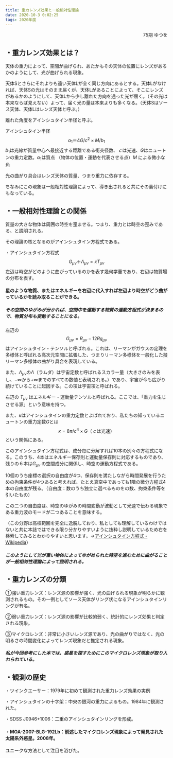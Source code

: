 ```yaml
---
title: 重力レンズ効果と一般相対性理論
date: 2020-10-3 0:02:25
tags: 2020年度
---
```


<div style="text-align:right">75期 ゆつを
</div>

## ・重力レンズ効果とは？

   天体の重力によって、空間が曲げられ、あたかもその天体の位置にレンズがあるかのようにして、光が曲げられる現象。

   天体Sとさらにそれよりも遠い天体Lが全く同じ方向にあるとする。天体Lがなければ、天体Sの光はそのまま届くが、天体Lがあることによって、そこにレンズがあるかのようにして、天体Lから少し離れた方向を通った光が届く。（その光は本来ならば見えない）よって、届く光の量は本来よりも多くなる。（天体Sはソース天体、天体Lはレンズ天体と呼ぶ。）

   離れた角度をアインシュタイン半径と呼ぶ。

アインシュタイン半径
$$
\alpha_1＝4G/c^2\times M/b_1
$$
   $b_1$は光線が質量中心へ最接近する距離である衝突径数、$ｃ$は光速、$G$はニュートンの重力定数。$\alpha_1$は質点 （物体の位置・運動を代表させる点）$M$ による微小な角

   光の曲がり具合はレンズ天体の質量、つまり重力に依存する。

   ちなみにこの現象は一般相対性理論によって、導き出されると共にその裏付けにもなっている。

## ・一般相対性理論との関係

   質量の大きな物体は周囲の時空を歪ませる。つまり、重力とは時空の歪みである、と説明される。

その理論の核となるのがアインシュタイン方程式である。

・アインシュタイン方程式
$$
G_{\mu\nu}＋\Lambda_{\mu\nu} =\kappa T_{\mu\nu}
$$
左辺は時空がどのように曲がっているのかを表す幾何学量であり、右辺は物質場の分布を表す。

####    星のような物質、またはエネルギーを右辺に代入すれば左辺より時空がどう曲がっているかを読み取ることができる。

##### その空間のゆがみが分かれば、空間中を運動する物質の運動方程式が決まるので、物質分布も変動することになる。

   左辺の 
$$
G_{\mu\nu} = R_{\mu\nu} - 12Rg_{\mu\nu}
$$
はアインシュタイン・テンソルと呼ばれる。これは、リーマンがガウスの定理を多様体と呼ばれる高次元空間に拡張した、つまりリーマン多様体を一般化した擬リーマン多様体の曲がり具合を表現している。

   また、$\Lambda_{\mu\nu}$の$\Lambda$（ラムダ）は宇宙定数と呼ばれるスカラー量（大きさのみを表し、$-\infty$から$+\infty$までのすべての数値と表現される。）であり、宇宙が今も広がり続けていることに起因する。この項は宇宙項と呼ばれる。

   右辺の $T_{\mu\nu}$ はエネルギー・運動量テンソルと呼ばれる。ここでは、「重力を生じさせる源」という意味を持つ。

   また、$\kappa$はアインシュタインの重力定数とよばれており、私たちの知っているニュートンの重力定数$G$とは 
$$
\kappa = 8\pi/c^4 \times G \text{（$ｃ$は光速）}
$$
という関係にある。

   このアインシュタイン方程式は、成分毎に分解すれば10本の別々の方程式になる。このうち、4本はエネルギー保存則と運動量保存則に対応するものであり、残りの６本は$G_{\mu\nu}$ の空間成分に関係し、時空の運動方程式である。

   10個のうち座標の選択の自由度が4つ、保存則を満たしながら時間発展を行うための拘束条件が4つあると考えれば、たとえ真空中であっても1階の微分方程式4本の自由度が残る。（自由度：数のうち独立に選べるものをの数、拘束条件等を引いたもの）

   この二つの自由度は、時空のゆがみの時間変動が波動として光速で伝わる現象である重力波のモードが二つあることを意味する。

（この分野は高校範囲を完全に逸脱しており、私としても理解しているわけではないと共に本誌ではできる限り分かりやすいように抜粋し説明しているため右を検索してみるとわかりやすいと思います。→[アインシュタイン方程式 - Wikipedia](https://ja.wikipedia.org/wiki/%E3%82%A2%E3%82%A4%E3%83%B3%E3%82%B7%E3%83%A5%E3%82%BF%E3%82%A4%E3%83%B3%E6%96%B9%E7%A8%8B%E5%BC%8F)）

#####    このようにして光が重い物体によってゆがめられた時空を進むために曲がることが一般相対性理論によって説明される。

## ・重力レンズの分類

①強い重力レンズ：レンズ源の影響が強く、光の曲げられる現象が明らかに観測されるもの。その一例としてソース天体がリング状になるアインシュタインリングが有名。

②弱い重力レンズ：レンズ源の影響が比較的弱く、統計的にレンズ効果と判定される現象。

③マイクロレンズ：非常に小さいレンズ源であり、光の曲がりではなく、光の明るさの時間変化によってレンズ現象だと推定される現象。

##### 私が今回参考にした本では、惑星を探すためにこのマイクロレンズ現象が取り入れられている。

## ・観測の歴史

・ツインクエーサー：1979年に初めて観測された重力レンズ効果の実例

・アインシュタインの十字架：中央の銀河の重力によるもの。1984年に観測された。

・SDSS J0946+1006：二重のアインシュタインリングを形成。

#### ・MOA-2007-BLG-192Lb：前述したマイクロレンズ現象によって発見された太陽系外惑星。2008年。

ユニークな方法として注目を浴びた。